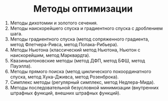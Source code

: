 <h1 align="center">Методы оптимизации </h1>
<ol>
<li>Методы дихотомии и золотого сечения.</li>
<li>Методы наискорейшего спуска и градиентного спуска с дроблением шага.</li>
<li>Методы градиентного спуска (метод сопряженного градиента, метод Флетчера-Ривса, метод Полака-Рибьера).</li>
<li>Методы Ньютона (классический метод Ньютона, Ньютон с наискорейшим, метод Марквардта).</li>
<li>Квазиньютоновские методы (метод ДФП, метод БФШ, метод Пауэлла).</li>
<li>Методы прямого поиска (метод циклического покоординатного спуска, метод Хука-Дживса, метод Розенброка).</li>
<li>Симплекс методы (регулярный симплекс, метод Недлера-Мида).</li>
<li>Методы последовательной безусловной минимизации (внутренних штрафных функций, внешних штрафных функций).</li>
</ol>




